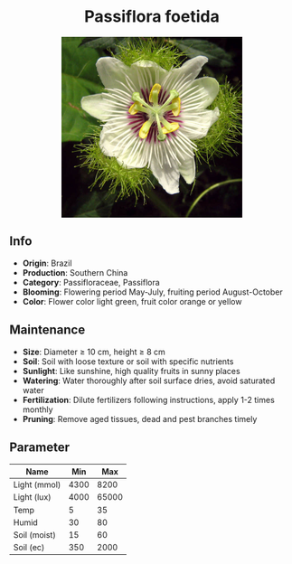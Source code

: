 <h1 align='center'>Passiflora foetida</h1>
<p align="center">
    <img 
        align='center'
        width='320'
        src="../images/passiflora foetida.png" 
        alt='Passiflora foetida' />
</p>

## Info

 - **Origin**: Brazil
 - **Production**: Southern China
 - **Category**: Passifloraceae, Passiflora
 - **Blooming**: Flowering period May-July, fruiting period August-October
 - **Color**: Flower color light green, fruit color orange or yellow

## Maintenance

 - **Size**: Diameter ≥ 10 cm, height ≥ 8 cm
 - **Soil**: Soil with loose texture or soil with specific nutrients
 - **Sunlight**: Like sunshine, high quality fruits in sunny places
 - **Watering**: Water thoroughly after soil surface dries, avoid saturated water
 - **Fertilization**: Dilute fertilizers following instructions, apply 1-2 times monthly
 - **Pruning**: Remove aged tissues, dead and pest branches timely

## Parameter

| Name         | Min  | Max   |
|--------------|------|-------|
| Light (mmol) | 4300 | 8200  |
| Light (lux)  | 4000 | 65000 |
| Temp         | 5    | 35    |
| Humid        | 30   | 80    |
| Soil (moist) | 15   | 60    |
| Soil (ec)    | 350  | 2000  |